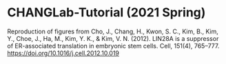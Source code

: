 # CHANGLab-Tutorial (2021 Spring)

Reproduction of figures from 
Cho, J., Chang, H., Kwon, S. C., Kim, B., Kim, Y., Choe, J., Ha, M., Kim, Y. K., & Kim, V. N. (2012). LIN28A is a suppressor of ER-associated translation in embryonic stem cells. Cell, 151(4), 765–777. https://doi.org/10.1016/j.cell.2012.10.019
